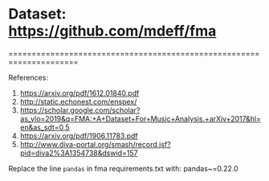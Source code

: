 Dataset:
https://github.com/mdeff/fma
=====================================================================
=====================================================================

References:
1. https://arxiv.org/pdf/1612.01840.pdf  
2. http://static.echonest.com/enspex/
3. https://scholar.google.com/scholar?as_ylo=2019&q=FMA:+A+Dataset+For+Music+Analysis.+arXiv+2017&hl=en&as_sdt=0,5
4. https://arxiv.org/pdf/1906.11783.pdf
5. http://www.diva-portal.org/smash/record.jsf?pid=diva2%3A1354738&dswid=157


Replace the line `pandas` in fma requirements.txt with:
pandas~=0.22.0
